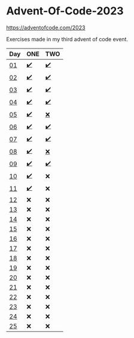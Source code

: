 # Advent-Of-Code-2023
https://adventofcode.com/2023

Exercises made in my third advent of code event.

| Day                                        | ONE                                                                                                                     | TWO                                                                                                                     |
|--------------------------------------------|-------------------------------------------------------------------------------------------------------------------------|-------------------------------------------------------------------------------------------------------------------------|
| [01](https://adventofcode.com/2023/day/1)  | [:heavy_check_mark:](https://github.com/pawelprimus/Advent-Of-Code-2023/blob/master/src/main/java/DAY_01/DAY_01_1.java) | [:heavy_check_mark:](https://github.com/pawelprimus/Advent-Of-Code-2023/blob/master/src/main/java/DAY_01/DAY_01_2.java) |
| [02](https://adventofcode.com/2023/day/2)  | [:heavy_check_mark:](https://github.com/pawelprimus/Advent-Of-Code-2023/blob/master/src/main/java/DAY_02/DAY_02_1.java) | [:heavy_check_mark:](https://github.com/pawelprimus/Advent-Of-Code-2023/blob/master/src/main/java/DAY_02/DAY_02_2.java) |
| [03](https://adventofcode.com/2023/day/3)  | [:heavy_check_mark:](https://github.com/pawelprimus/Advent-Of-Code-2023/blob/master/src/main/java/DAY_03/DAY_03_1.java) | [:heavy_check_mark:](https://github.com/pawelprimus/Advent-Of-Code-2023/blob/master/src/main/java/DAY_03/DAY_03_2.java) |
| [04](https://adventofcode.com/2023/day/4)  | [:heavy_check_mark:](https://github.com/pawelprimus/Advent-Of-Code-2023/blob/master/src/main/java/DAY_04/DAY_04_1.java) | [:heavy_check_mark:](https://github.com/pawelprimus/Advent-Of-Code-2023/blob/master/src/main/java/DAY_04/DAY_04_2.java) |
| [05](https://adventofcode.com/2023/day/5)  | [:heavy_check_mark:](https://github.com/pawelprimus/Advent-Of-Code-2023/blob/master/src/main/java/DAY_05/DAY_05_1.java) | [:x:](https://github.com/pawelprimus/Advent-Of-Code-2023/blob/master/src/main/java/DAY_05/DAY_05_2.java)                |
| [06](https://adventofcode.com/2023/day/6)  | [:heavy_check_mark:](https://github.com/pawelprimus/Advent-Of-Code-2023/blob/master/src/main/java/DAY_06/DAY_06_1.java) | [:heavy_check_mark:](https://github.com/pawelprimus/Advent-Of-Code-2023/blob/master/src/main/java/DAY_06/DAY_06_2.java) |
| [07](https://adventofcode.com/2023/day/7)  | [:heavy_check_mark:](https://github.com/pawelprimus/Advent-Of-Code-2023/blob/master/src/main/java/DAY_07/DAY_07_1.java) | [:heavy_check_mark:](https://github.com/pawelprimus/Advent-Of-Code-2023/blob/master/src/main/java/DAY_07/DAY_07_2.java)                                                                                                  |
| [08](https://adventofcode.com/2023/day/8)  | [:heavy_check_mark:](https://github.com/pawelprimus/Advent-Of-Code-2023/blob/master/src/main/java/DAY_08/DAY_08_1.java) | [:x:](https://github.com/pawelprimus/Advent-Of-Code-2023/blob/master/src/main/java/DAY_08/DAY_08_2.java)                                                                                                                 |
| [09](https://adventofcode.com/2023/day/9)  | [:heavy_check_mark:](https://github.com/pawelprimus/Advent-Of-Code-2023/blob/master/src/main/java/DAY_09/DAY_09_1.java) | [:heavy_check_mark:](https://github.com/pawelprimus/Advent-Of-Code-2023/blob/master/src/main/java/DAY_09/DAY_09_2.java)                                                                                                  |
| [10](https://adventofcode.com/2023/day/10) | [:heavy_check_mark:](https://github.com/pawelprimus/Advent-Of-Code-2023/blob/master/src/main/java/DAY_10/DAY_10_1.java) | :x:                                                                                                                     |
| [11](https://adventofcode.com/2023/day/11) | [:heavy_check_mark:](https://github.com/pawelprimus/Advent-Of-Code-2023/blob/master/src/main/java/DAY_11/DAY_11_1.java) | :x:                                                                                                                     |
| [12](https://adventofcode.com/2023/day/12) | :x:                                                                                                                     | :x:                                                                                                                     |
| [13](https://adventofcode.com/2023/day/13) | :x:                                                                                                                     | :x:                                                                                                                     |
| [14](https://adventofcode.com/2023/day/14) | :x:                                                                                                                     | :x:                                                                                                                     |
| [15](https://adventofcode.com/2023/day/15) | :x:                                                                                                                     | :x:                                                                                                                     |
| [16](https://adventofcode.com/2023/day/16) | :x:                                                                                                                     | :x:                                                                                                                     |
| [17](https://adventofcode.com/2023/day/17) | :x:                                                                                                                     | :x:                                                                                                                     |
| [18](https://adventofcode.com/2023/day/18) | :x:                                                                                                                     | :x:                                                                                                                     |
| [19](https://adventofcode.com/2023/day/19) | :x:                                                                                                                     | :x:                                                                                                                     |
| [20](https://adventofcode.com/2023/day/20) | :x:                                                                                                                     | :x:                                                                                                                     |
| [21](https://adventofcode.com/2023/day/21) | :x:                                                                                                                     | :x:                                                                                                                     |
| [22](https://adventofcode.com/2023/day/22) | :x:                                                                                                                     | :x:                                                                                                                     |
| [23](https://adventofcode.com/2023/day/23) | :x:                                                                                                                     | :x:                                                                                                                     |
| [24](https://adventofcode.com/2023/day/24) | :x:                                                                                                                     | :x:                                                                                                                     |
| [25](https://adventofcode.com/2023/day/25) | :x:                                                                                                                     | :x:                                                                                                                     |